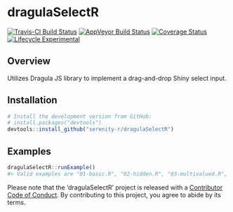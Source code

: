 
<!-- README.md is generated from README.Rmd. Please edit that file -->

# dragulaSelectR

[![Travis-CI Build
Status](https://travis-ci.org/serenity-r/dragulaSelectR.svg?branch=master)](https://travis-ci.org/serenity-r/dragulaSelectR)
[![AppVeyor Build
Status](https://ci.appveyor.com/api/projects/status/github/serenity-r/dragulaSelectR?branch=master&svg=true)](https://ci.appveyor.com/project/mdlama/dragulaSelectR)
[![Coverage
Status](https://img.shields.io/codecov/c/github/serenity-r/dragulaSelectR/master.svg)](https://codecov.io/github/serenity-r/dragulaSelectR?branch=master)
[![Lifecycle
Experimental](https://img.shields.io/badge/lifecycle-experimental-orange.svg)](https://www.tidyverse.org/lifecycle/#experimental)

## Overview

Utilizes Dragula JS library to implement a drag-and-drop Shiny select
input.

## Installation

``` r
# Install the development version from GitHub:
# install.packages("devtools")
devtools::install_github("serenity-r/dragulaSelectR")
```

## Examples

``` r
dragulaSelectR::runExample()
#> Valid examples are "01-basic.R", "02-hidden.R", "03-multivalued.R", "04-renderUI.R", "05-multivalued-renderUI.R", "06-selectable.R", "07-renderUI-selectable.R", "08-hidden-entangled.R", "09-selectable-togglevis.R", "10-togglelock.R", "11-partytime.R", "12-removeOnSpill.R", "13-change-direction.R", "14-frozen-items.R", "15-complex-choices.R"
```

Please note that the ‘dragulaSelectR’ project is released with a
[Contributor Code of Conduct](CODE_OF_CONDUCT.md). By contributing to
this project, you agree to abide by its terms.
